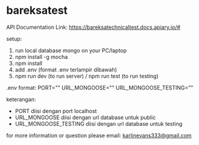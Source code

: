 # bareksatest

API Documentation Link:
https://bareksatechnicaltest.docs.apiary.io/#

setup:
1. run local database mongo on your PC/laptop
2. npm install -g mocha
3. npm install
4. add .env (format .env terlampir dibawah)
5. npm run dev (to run server) / npm run test (to run testing)

.env format: 
PORT=""
URL_MONGOOSE=""
URL_MONGOOSE_TESTING=""

keterangan:
- PORT diisi dengan port localhost
- URL_MONGOOSE diisi dengan url database untuk public
- URL_MONGOOSE_TESTING diisi dengan url database untuk testing

for more information or question please email:
karlinevans333@gmail.com
